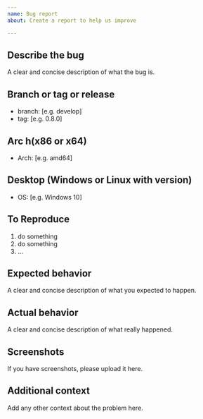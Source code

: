 ```yaml
---
name: Bug report
about: Create a report to help us improve

---
```


## Describe the bug
A clear and concise description of what the bug is.

## Branch or tag or release

- branch: [e.g. develop]
- tag: [e.g. 0.8.0]

## Arc h(x86 or x64)

- Arch: [e.g. amd64]

## Desktop (Windows or Linux with version)

- OS: [e.g. Windows 10]

## To Reproduce
1. do something
2. do something
3. ...

## Expected behavior

A clear and concise description of what you expected to happen.

## Actual behavior

A clear and concise description of what really happened.

## Screenshots
If you have screenshots, please upload it here.

## Additional context

Add any other context about the problem here.
